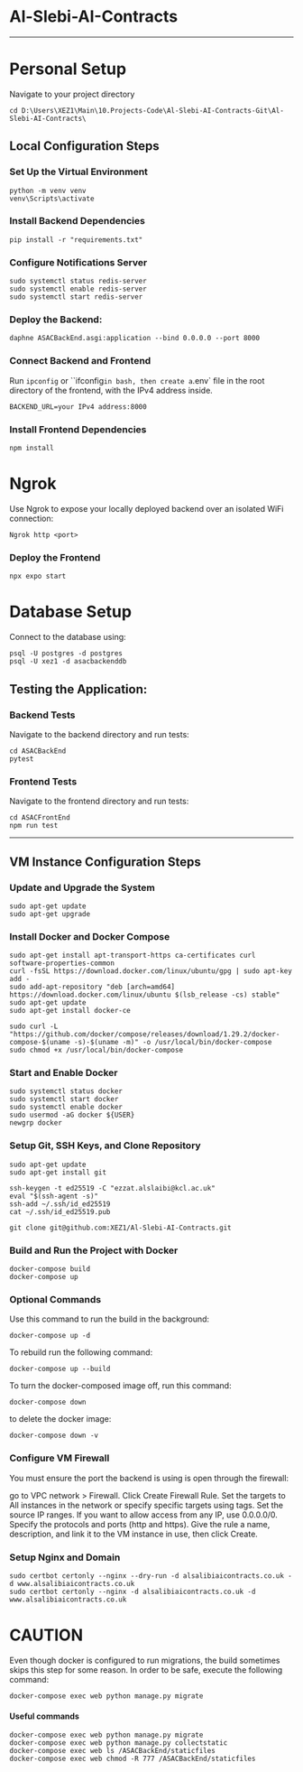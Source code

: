 # Al-Slebi-AI-Contracts
---

# Personal Setup
Navigate to your project directory
```
cd D:\Users\XEZ1\Main\10.Projects-Code\Al-Slebi-AI-Contracts-Git\Al-Slebi-AI-Contracts\
```

## Local Configuration Steps

### Set Up the Virtual Environment
```
python -m venv venv
venv\Scripts\activate
```

### Install Backend Dependencies
```
pip install -r "requirements.txt"
```

### Configure Notifications Server
```
sudo systemctl status redis-server
sudo systemctl enable redis-server
sudo systemctl start redis-server
```

### Deploy the Backend:
```
daphne ASACBackEnd.asgi:application --bind 0.0.0.0 --port 8000
```

### Connect Backend and Frontend
Run `ipconfig` or ``ifconfig` in bash, then create a `.env` file in the root directory of the frontend, with the IPv4 address inside.
```
BACKEND_URL=your IPv4 address:8000
```

### Install Frontend Dependencies
```
npm install
```
# Ngrok
Use Ngrok to expose your locally deployed backend over an isolated WiFi connection:
```
Ngrok http <port>
```

### Deploy the Frontend
```
npx expo start
```

# Database Setup
Connect to the database using:
```
psql -U postgres -d postgres
psql -U xez1 -d asacbackenddb
```

## Testing the Application:

### Backend Tests
Navigate to the backend directory and run tests:
```
cd ASACBackEnd
pytest
```

### Frontend Tests
Navigate to the frontend directory and run tests:
```
cd ASACFrontEnd
npm run test
```

----

## VM Instance Configuration Steps

### Update and Upgrade the System
```
sudo apt-get update
sudo apt-get upgrade
```

### Install Docker and Docker Compose
```
sudo apt-get install apt-transport-https ca-certificates curl software-properties-common
curl -fsSL https://download.docker.com/linux/ubuntu/gpg | sudo apt-key add -
sudo add-apt-repository "deb [arch=amd64] https://download.docker.com/linux/ubuntu $(lsb_release -cs) stable"
sudo apt-get update
sudo apt-get install docker-ce

sudo curl -L "https://github.com/docker/compose/releases/download/1.29.2/docker-compose-$(uname -s)-$(uname -m)" -o /usr/local/bin/docker-compose
sudo chmod +x /usr/local/bin/docker-compose
```

### Start and Enable Docker
```
sudo systemctl status docker
sudo systemctl start docker
sudo systemctl enable docker
sudo usermod -aG docker ${USER}
newgrp docker
```

### Setup Git, SSH Keys, and Clone Repository
```
sudo apt-get update
sudo apt-get install git

ssh-keygen -t ed25519 -C "ezzat.alslaibi@kcl.ac.uk"
eval "$(ssh-agent -s)"
ssh-add ~/.ssh/id_ed25519
cat ~/.ssh/id_ed25519.pub

git clone git@github.com:XEZ1/Al-Slebi-AI-Contracts.git
```

### Build and Run the Project with Docker
```
docker-compose build
docker-compose up
```

### Optional Commands

Use this command to run the build in the background:
```
docker-compose up -d
```
To rebuild run the following command:
```
docker-compose up --build 
```
To turn the docker-composed image off, run this command: 
```
docker-compose down
```
to delete the docker image:
```
docker-compose down -v
```

### Configure VM Firewall

You must ensure the port the backend is using is open through the firewall:

go to VPC network > Firewall.
Click Create Firewall Rule.
Set the targets to All instances in the network or specify specific targets using tags.
Set the source IP ranges. If you want to allow access from any IP, use 0.0.0.0/0.
Specify the protocols and ports (http and https).
Give the rule a name, description, and link it to the VM instance in use, then click Create.

### Setup Nginx and Domain
```
sudo certbot certonly --nginx --dry-run -d alsalibiaicontracts.co.uk -d www.alsalibiaicontracts.co.uk
sudo certbot certonly --nginx -d alsalibiaicontracts.co.uk -d www.alsalibiaicontracts.co.uk
```

# CAUTION
Even though docker is configured to run migrations, the build sometimes skips this step for some reason. In order to be safe, execute the following command:
```
docker-compose exec web python manage.py migrate
```

#### Useful commands
```
docker-compose exec web python manage.py migrate
docker-compose exec web python manage.py collectstatic
docker-compose exec web ls /ASACBackEnd/staticfiles
docker-compose exec web chmod -R 777 /ASACBackEnd/staticfiles
```